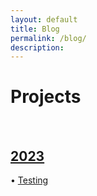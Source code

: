 ```yaml
---
layout: default
title: Blog
permalink: /blog/
description:
---
```

# Projects
<br>

<H2><u><b>2023</b></u></H2>
<!-- Example of using hardpath below: -->
• <a href="./2023/09/08/testing">Testing</a>

<!-- Example of using permalink feature below: -->
<!-- • <a href="/blog/testing/">Testing</a> -->